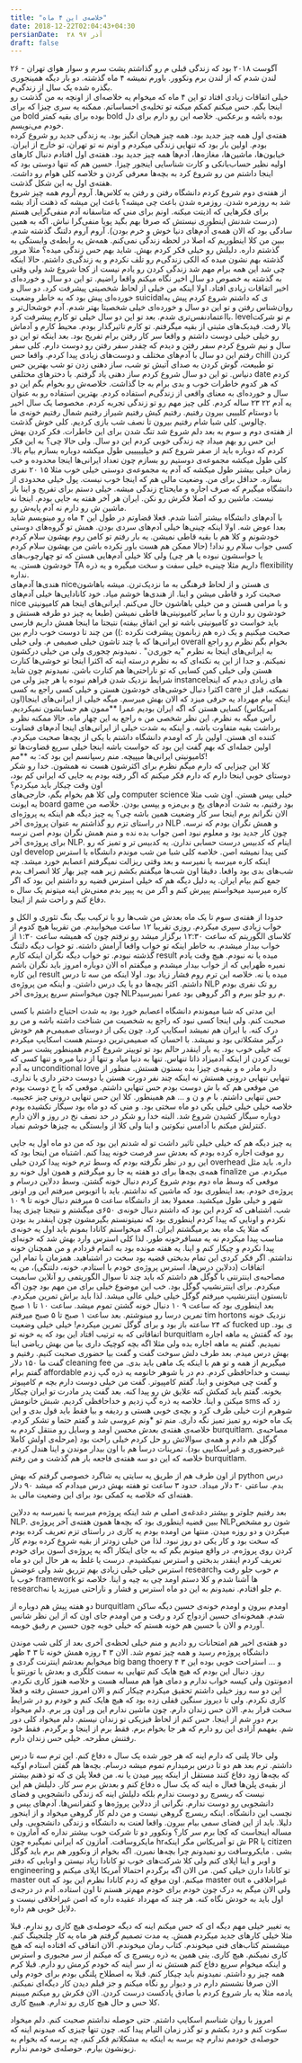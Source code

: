 ```yaml
---
title: "خلاصه‌ی این ۴ ماه"
date: 2018-12-22T02:04:43+04:30
persianDate:  ۲۸ آذر ۹۷
draft: false
---
```

۲۶ آگوست ۲۰۱۸ بود که زندگی قبلی م رو گذاشتم پشت سرم و سوار هوای تهران - لندن شدم که از لندن برم ونکوور. باورم نمیشه ۴ ماه گذشته. دو بار دیگه همینجوری بگذره شده یک سال از زندگی‌م.  
خیلی اتفاقات زیادی افتاد تو این ۴ ماه که میخوام یه خلاصه‌ای از اونچه به من گذشت رو اینجا بگم. حس میکنم کمکم میکنه تو تخلیه‌ی احساساتم. ممکنه یه سری چیزا که برای من bold بوده برای بقیه کمتر bold بوده باشه و برعکس. خلاصه این رو دارم برای دل خودم می‌نویسم.  
هفته‌ی اول همه چیز جدید بود. همه چیز هیجان انگیز بود. یه زندگی جدید رو شروع کرده بودم. اولین بار بود که تنهایی زندگی میکردم و اونم نه تو تهران، تو خارج از ایران. خیابون‌ها، ماشین‌ها، مغازه‌ها، آدم‌ها همه چیز جدید بود. هفته‌ی اول افتادم دنبال کارهای اولیه نظیر حساب‌بانکی و کارت شناسایی اینجور چیزا. حسین هم که تنها دوستی بود که اینجا داشتم من رو شروع کرد به بچه‌ها معرفی کردن و خلاصه کلی هوام رو داشت. هفته‌ی اول به این شکل گذشت.  
از هفته‌ی دوم شروع کردم دانشگاه رفتن و رفتن به کلاس‌ها. آروم آروم همه چیز شروع شد به روزمره شدن. روزمره شدن باعث چی میشه؟ باعث این میشه که ذهنت آزاد بشه برای فکرهایی که اذیتت میکنه. اونم برای منی که متاسفانه آدم منفی‌گرایی هستم (درست شدنش اینطوری نیستش که صرفا بهم بگید پویا منفی‌گرا نباش. اگه به همین سادگی بود که الان همه‌ی آدم‌های دنیا خوش و خرم بودن). آروم آروم دلتنگ گذشته شدم. ببین من کلا اینطوریم که اصلا در لحظه زندگی نمی‌کنم. همه‌ش یه رابطه‌ی وابستگی به گذشتم داره. دلیلش رو خیلی فکر کردم بهش. شاید بهم حس زندگی میده؟ مثلا مرور گذشته بهم نشون میده که الکی زندگی‌م رو تلف نکردم و یه زندگی‌ی داشتم. حالا اینکه چی شد این همه برام مهم شد زندگی کردن رو یادم نیست از کجا شروع شد ولی وقتی به گذشته به خصوص دو سال اخیر نگاه میکنم واقعا راضیم. تو این دو سال و خورده‌ای اخیر اتفاقات زیادی افتاد. اولا اینکه من خیلی از لحاظ شخصیتی پیشرفت کرد. دو سال و خورده‌ای پیش بود که به خاطر وضعیت suicidalی که داشتم شروع کردم پیش یه روان‌شناس رفتن و تو این دو سال و خورده‌ای خیلی شخصیتا بهتر شدم. آدم خوشحال‌تر و بااعتماد‌نفس‌تری شدم. بعد تو این دو سال خیلی تو کارم پیشرفت کرد. levelم تو شرکت بالا رفت. فیدبک‌های مثبتی از بقیه میگرفتم. تو کارم تاثیرگذار بودم. محیط کارم و آدماش رو خیلی خیلی دوست داشتم و واقعا سر کار رفتن برام تفریح بود. بعد اینکه تو این دو سال و نیم شروع کردم سفر رفتن و دیدم که چقدر سفر رفتن رو دوست دارم. کلی سفر رفتم این دو سال با آدم‌های مختلف و دوست‌های زیادی پیدا کردم. واقعا حس chill کردن تو طبیعت، گوش کردن به صدای آتیش تو شب، ساز دهنی زدن تو شب بهترین حس دنیاس. تو این دو سال شروع کردم ساز دهنی یاد گرفتم. با دخترهای مختلفی date کردم که هر کدوم خاطرات خوب و بدی برام به جا گذاشت. خلاصه‌ش رو بخوام بگم این دو سال و خورده‌ای به معنای واقعی از زندگی‌م استفاده کردم. بهترین استفاده رو به عنوان یه آدم ۲۲ ۲۳ ساله کردم. کلی چیز مهم رو تو زندگی تجربه کردم. مخصوصا یک سال اخیر با دوستام کلیییی بیرون رفتیم. رفتیم کیش رفتیم شیراز رفتیم شمال رفتیم خونه‌ی ما چالوس. کلی شبا شام رفتیم بیرون تا نصف شب بازی کردیم. کلی خوش گذشت.  
از هفته‌ی دوم و سوم به بعد دلم شروع شد تنگ شدن برای این خاطرات. فکر کردن بهش این حس رو بهم میداد چه زندگی خوبی کردم این دو سال. ولی حالا چی؟ به این فکر کردم که دوباره باید از صفر شروع کنم و خیلیییییی طول میکشه دوباره بسازم بیام بالا. کلی طول میکشه مجموعه‌ی دوستیم رو بسازم چون تعداد ایرانی‌ها اینجا محدوده و خب زمان خیلی بیشتر طول میکشه که آدم یه مجموعه‌ی دوستی خیلی خوب مثلا ۱۵ ۲۰ نفری بسازه. حداقل برای من. وضعیت مالی هم که اینجا خوب نیست. پول خیلی محدودی از دانشگاه میگیرم که صرف اجاره و مایحتاج زندگی میشه. خیلی دستم برای تفریح و اینا باز نیست. ماشین رو که اصلا فکرش رو نکن. ایران هر آخر هفته یه جایی بودم. اینجا نه ماشین ش رو دارم نه آدم پایه‌ش رو.  
با آدم‌های دانشگاه بیشتر آشنا شدم. فعلا قضاوتم در طول این ۴ ماه رو مینویسم شاید بعدا عوض شه. اولا اینکه چینی‌ها خیلی آدم‌های سردی بودن. همش تو گروه‌های دوستی خودشونم و کلا هم با بقیه قاطی نمیشن. یه بار رفتم تو کامن روم بهشون سلام کردم کسی جواب سلام رو نداد! (حالا ممکن هم هست باور نکرده باشن من بهشون سلام کردم یا حواسشون نبوده یا هر چی) ولی کلا خیلی آدم‌هایی هستن که تو چهارچوب‌های خودشون هستن. یه TA داریم مثلا چینی‌ه خیلی سفت و سخت میگیره و یه ذره flexibility نداره.  
هندی‌ها آدم‌های niceی هستن و از لحاظ فرهنگی به ما نزدیک‌ترن. میشه باهاشون صحبت کرد و قاطی میشن و اینا. از هندی‌ها خوشم میاد.
خود کانادایی‌ها خیلی آدم‌های nice و با مرامی هستن و من خیلی باهاشون حال می‌کنم. 
ایرانی‌های اینجا هم کامیونیتی‌ خودشون رو دارن و با سایر کامیونیتی‌ها قاطی نمیشن (طبعا یه چیز دو طرفه هستش و باید خواست دو کامیونیتی باشه تو این اتفاق بیفته) نتیجتا ما اینجا همش داریم فارسی صحبت میکنیم و یک ذره هم زبانمون پیشرفت نکرده :)) من چند تا دوست خوب دارم بین ایرانی‌ها که با چند تاشون خیلی صمیمی م. ولی خیلی overall بخوام بگم نظرم رو راجع به ایرانی‌های اینجا به نظرم "یه جوری‌ن" . نمیدونم چجوری ولی من خیلی درکشون نمیکنم. و جدا از این یه نکته‌ای که به نظرم درسته اینه که اکثرا اینجا تو خوشی‌ها کنارت هستن ولی خیلی کمن کسایی که تو ناراحتی‌ها هم کنارت باشن. نمیدونم چون شاید شرایط نزدیک شدن فراهم نبوده یا هر چیز ولی من instanceهای زیادی دیدم که اینجا اکثرا دنبال خوشی‌های خودشون هستن و خیلی کسی راجع به کسی care نمیکنه. قبل از اینکه بیام مهرداد یه حرفی میزد که الان بهش میرسم. میگه خیلی از ایرانی‌های اینجا(اون آمریکاس) کسایی هستن که اگه ایران بودیم عمرا **ممون هم حسابشون نمیکردیم. راس میگه به نظرم.
این نظر شخصی من ه راجع به این چهار ماه. حالا ممکنه نظر و برداشت بقیه متفاوت باشه. و اینکه به شدت خیلی از ایرانی‌های اینجا آدم‌های قضاوت کننده ای هستن. اولین بار که اومدم دانشگاه داشتم با یکی از بچه‌ها صحبت میکردم. اولین جمله‌ای که بهم گفت این بود که حواست باشه اینجا خیلی سریع قضاوت‌ها تو کامیونیتی ایرانی‌ها میپیچه. منم رسپانسم این بود که: به **مم!  
کلا این چیزایی که دارم میگم نظرم برای اکثرشون هست نه همشون. خدا رو شکر دوستای خوبی اینجا دارم که دارم فکر میکنم که اگر رفته بودم یه جایی که ایرانی کم بود، اون وقت چیکار باید میکردم؟  
ولی کلا هم بخوام بگم، خارجی‌های computer science خیلی یپس هستن. اون شب مثلا یه ایونت board game بود رفتیم، به شدت آدم‌های یخ و بی‌مزه و یپسی بودن. خلاصه من الان نگرانم برم اینجا سر کار وضعیت همین باشه چی؟
یه چیز دیگه هم اینکه یه پروژه‌ای در راستای تزم رو گذاشتم به عنوان پروژه‌ی آخر NLP و همش نگران بودم که نرسه. چون کار جدید بود و معلوم نبود اصن جواب بده نده و منم همش نگران بودم اصن نرسه برای پروژه‌ی آخر NLP. اینام که کدبیس درست حسابی ندارن. یه کدبیس تر و تمیز که رو اون develop کنی پیدا نمیشه اصن. خلاصه کلی شبا من شب موندم دانشگاه با استرس اینکه کاره میرسه یا نمیرسه و بعد وقتی ریزالت نمیگرفتم اعصابم خورد میشد. چه شب‌های بدی بود واقعا. دقیقا اون شب‌ها میگفتم بکشم زیر همه چیز بهار کلا انصراف بدم جمع کنم بیام ایران. یه دلیل دیگه هم که خیلی استرس قضیه رو داشتم این بود که اگر کاره میرسید میخواستم پیپرش کنم و اگر من یه پیپر بدم معنی‌ش اینه میتونم یک سال ه دفاع کنم و راحت شم از اینجا.  

حدودا از هفته‌ی سوم تا یک ماه بعدش من شب‌ها رو با ترکیب بیگ بنگ تئوری و الکل و خواب زیادی سپری میکردم. روزی تقریبا ۱۲ ساعت میخوابیدم. من تقریبا هیچ کدوم از کلاسای الگوریتم که ساعت ۱۲:۳۰ برگزار میشد رو نرفتم چون که همیشه ساعت ۱:۳۰ از خواب بیدار میشدم. به خاطر اینکه تو خواب واقعا آرامش داشته. تو خواب دیگه دلتنگ گذشته نبودم. تو خواب دیگه نگران اینکه کارم result میده یا نه نبودم. هیچ وقت یادم نمیره ظهرایی که از خواب بیدار میشدم و میگفتم اه الان دوباره امروز باید نگران باشم این کاره result میده یا نه. خلاصه این ترم روم فشار زیاد بود. اولا اینکه من سه تا درس داشتم. اکثر بچه‌ها دو یا یک درس داشتن. و اینکه من پروژه‌ی NLP رو تک نفری بودم چون میخواستم سریع پروژه‌ی آخر NLPم رو جلو ببرم و اگر گروهی بود عمرا نمیرسید.  

این مدتی که شبا میموندم دانشگاه اعصابم خورد بود به شدت احتیاج داشتم با کسی صحبت کنم. ولی اینجا کسی نبود که راجع به شخصیت من شناخت داشته باشه و من رو درک کنه. با ایران هم نمیشد اسکایپ کرد. چون یکی از دوستای صمیمی‌م هم خودش درگیر مشکلاتی بود و نمیشد. با احسان که صمیمی‌ترین دوستم هست اسکایپ میکردم که خیلی خوب بود. یه بار اینقدر حالم بود تو توییتر شروع کردم همینطور پشت سر هم توییت کردن از اینکه آدمیزاد ذاتا تنهاس. تنها به دنیا میاد و تنها از دنیا میره و تنها کسی که به آدم unconditional love داره مادر ه و بقیه‌ی چیزا بده بستون هستش. منظور از تنهایی تنهایی درونی هستش نه اینکه چند نفر دورت هستن یا دوست دختر داری یا نداری. من موقعی هم که با ش دوست بودم حس تنهایی داشتم. موقعی که با ح دوست بودم حس تنهایی داشتم. با م و ن و … هم همینطور. کلا این حس تنهایی درونی چیز عجیبیه. خلاصه خیلی خیلی خیلی یکی دو ماه سختی بود. و منی که دو ماه بود سیگار نکشیده بودم دوباره سیگار کشیدن شروع شد. البته خدا رو شکر در حد نصف نخ در روز و الان دارم کنترلش میکنم با آدامس نیکوتین و اینا ولی کلا از وابستگی به چیزها خوشم نمیاد.  

یه چیز دیگه هم که خیلی خیلی تاثیر داشت تو له شدنم این بود که من دو ماه اول یه جایی رو موقت اجاره کرده بودم که بعدش سر فرصت خونه پیدا کنم. اشتباه من اینجا بود که این رو در نظر نگرفته بودم که وسط ترم خونه پیدا کردن خیلی overhead داره. باید مثل همه‌ی بچه‌ها برای دو هفته یه جا رو میگرفتم و همون اول خونه رو finalize میکردم. من موقعی که وسط ماه دوم بودم شروع کردم دنبال خونه گشتن. وسط ددلاین درسام و پروژه‌ی خودم. بعد اینطوری بود که ماشین که نداشتم. باید با اتوبوس میرفتم این ور اونور شهر و خیلی طول میکشید. معمولا بعد از دانشگاه ساعت ۵ میرفتم دنبال خونه تا ۹ ۱۰ شب. اشتباهی که کردم این بود که داشتم دنبال خونه‌ی ۶۵۰ی میگشتم و نتیجتا چیزی پیدا نکردم و اونایی که پیدا کردم اینطوری بود که نمیتونستم بگیرمشون چون اینقدر بد بودن که مثلا یک ماه بعد برمیگشتم ایران. اگه میخواستم کانادا بمونم باید اول یه خونه‌ی مناسب پیدا میکردم نه یه مسافرخونه طور. لذا کلی استرس وارد بهش شد که خونه‌ای پیدا نکردم و چیکار کنم و اینا. یه هفته مونده بود به اتمام قردادم و من همچنان خونه نداشتم. اگر فکر کردی این تمام بدبختی قضیه بود سخت در اشتباهید. همزمان با تمام این اتفاقات (ددلاین‌ درس‌ها، استرس پروژه‌ی خودم با استادم، خونه، دلتنگی)، من یه مصاحبه‌ی اینترنتی با گوگل هم داشتم که باید چند تا سوال الگوریتمی رو آنلاین سابمیت میکردم. برای اینترنشیپ گوگل بود. خب این موضوع خیلی برای من مهم بود چون اگه تابستون اینترنشیپ میرفتم گوگل خیلی خیلی عالی میشد. لذا باید براش تمرین میکردم. بعد اینطوری بود که ساعت ۹ ۱۰ دنبال خونه گشتن تموم میشد. ساعت ۱۰ تا ۱ صبح تمرین درسا رو مینوشتم. بعد ساعت ۱ صبح تا ۵ صبح میرفتم tim hortons نزدیک خونه که ۲۴ ساعته باز بود و برای گوگل تمرین میکردم! خیلی خیلی وضعیت fucked up ی بود. اتفاقاتی که به ترتیب افتاد این بود که یه خونه تو burquitlam بود که گفتش یه ماهه اجاره نمیدیم. گفتم یه ماهه اجاره بده ولی مثلا اگه بچه کوچیک داری بیا من بهش ریاضی اینا بهش درس میدم. بعد طرف دلش سوخت گفت و گفت بیا حضوری صحبت کنیم. رفتیم و گفت ما ۱۵۰ دلار cleaning fee میگیریم از همه و تو هم با اینکه یک ماهی باید بدی. من گفتم برام affordable نیست و خداحافظی کردم. دم در با شوهر خانومه یه ذره گپ زدم و گفت چی میخونی و اینا. گفتم کامپیوتر. گفت من خیلی دوست دارم بچه م کامپیوتر بخونه. گفتم باید کمکش کنه علایق ش رو پیدا کنه. بعد گفت پدر مادرت تو ایران چیکار میکنن و اینا. خلاصه یه ذره گپ زدیم و خداحافظی کردیم. شبش خانومش sms زد که شوهرم ازت خیلی طرف کرد و بچه‌ی خوبی هستی و ردیفه و بیا فقط باید قول بدی و این یک ماه خونه رو تمیز تمیز نگه داری. منم تو *ونم عروسی شد و گفتم حتما و تشکر کردم. خلاصه‌ی هفته‌ی بعدش محسن اومد و وسایل رو منتقل کردم به burquitlam. مصاحبه‌ی گوگل هم دادم و همه‌ی سوالاتش رو حل کردم خیلی راحت بود (مرحله‌ی اولش کاملا غیرحضوری و غیراسکایپی بود). تمرینات درسا هم با اون بیدار موندن و اینا هندل کردم. خلاصه که این دو سه هفته‌ی فاجعه بار هم گذشت و من رفتم burquitlam.  

از اون طرف هم از طریق یه سایتی یه شاگرد خصوصی گرفتم که بهش python درس بدم. ساعتی ۳۰ دلار میداد. حدود ۳ ساعت تو هفته بهش درس میدادم که میشد ۹۰ دلار هفته‌ای که خلاصه یه کمکی بود برای این وضعیت مالی بد.  

بعد رفتیم جلوتر و بیشتر دغدغه‌ی اصلی م شد اینکه پروژه‌م میرسه یا نمیرسه به ددلاین NLP. ببین قضیه اینطوری بود که بچه‌ها همون هفته‌ی آخر پروژه‌ی NLPشون رو مشخص میکردن و دو روزه میدن. منتها من اومده بودم یه کاری در راستای تزم تعریف کرده بودم که سخت بود و کار یکی دو روز نبود. لذا من خیلی زودتر از بقیه شروع کرده بودم کار کردن روی پروژه‌م. در واقع میتونم بگم که به جای اینکار اگه یه پروژه‌ی آسون برای خودم تعریف کردم اینقدر بدبختی و استرس نمیکشیدم. درست یا غلط به هر حال این دو ماه استرس خیلی خیلی زیادی بهم تزریق شد ولی عوضش researchم خوب جلو رفت و خوب با framework ها آشنا شدم و کلا دستم اومد چی به چیه و اینا. خلاصه تو researchم جلو افتادم. نمیدونم به این دو ماه استرس و فشار و ناراحتی میرزید یا نه.  

دو هفته پیش هم دوباره از burquitlam اومدم بیرون و اومدم خونه‌ی حسین دیگه ساکن شدم. همخونه‌ای حسین ازدواج کرد و رفت و من اومدم جای اون که از این نظر شانس آوردم و الان با حسین هم خونه هستم که خیلی خوبه چون حسین م رفیق خوبمه.  

دو هفته‌ی اخیر هم امتحانات رو دادیم و منم خیلی لحظه‌ی آخری بعد از کلی شب موندن دانشگاه پروژه‌م رسید و همه چیز تموم شد. الان ۳ ۴ روزه همش خونه تا ۳ ۴ ظهر میخوابم بعدشم اینترنت گردی و big bang thoery و … استراحت خوبی بوده این ۳ ۴ روز. دنبال این بودم که هیچ هایک کنم تنهایی به سمت کلگری و بعدش یا تورنتو یا ادمونتون ولی کیسه خواب ندارم و دمای هوا هم مساله هست و خلاصه هنوز کاری نکردم. این دو سه روز خیلی داشتم تحقیق میکردم چیکار کنم و الان امروز حسش رفته و فعلا کاری نکردم. ولی تا دیروز سنگین قفلی زده بود که هیچ هایک کنم و خودم رو در شرایط سخت قرار بدم. الان حس زندان دارم. چون ماشین ندارم این ور اون ور برم. دلم میخواد برم دور شم از اینجا. حس کنم از لحاظ فیزیکی تو زندان نیستم. دلم میخواد کلی دور شم. بفهمم آزادی این رو دارم که هر جا بخوام برم. فقط برم از اینجا و برگردم. فقط خود رفتنش مطرحه. خیلی حس زندان دارم.  

ولی حالا پلنی که دارم اینه که هر جور شده یک سال ه دفاع کنم. این ترم سه تا درس داشتم. ترم بعد هم دو تا درس برمیدارم تموم میشه درسام. بچه‌ها هم گفتن استادم اوکیه که بچه‌ها زود دفاع کنند مستقل از اینکه پیپر میدن یا نه. من فعلا پلن ی که تو ذهنم بیشتر از بقیه‌ی پلن‌ها فعال ه اینه که یک سال ه دفاع کنم و بعدش برم سر کار. دلیلش هم این نیست که ریسرچ رو دوست ندارم بلکه دلیلش اینه که زندگی دانشجویی و فضای دانشجویی رو دوست ندارم. نگرانی از ددلاین پروژه‌ها و کنفرانس‌ها. آدم‌های یپس و نچسب این دانشگاه. اینکه ریسرچ گروهی نیست و من دلم کار گروهی میخواد و از اینجور دلیلا. باید از این فضای سمی بیام بیرون. واقعا لعنت به دانشگاه و زندگی دانشجویی. ولی مساله اینجاست که کجا برم سر کار؟ ونکوور دو تا شرکت خوب بیشتر نداره که آمازون ه مایکروسافت. آمازون که ایرانی نمیگیره چون hrش تو آمریکاس مگر اینکه PR یا citizen بشی . مایکروسافت رو نمیدونم چرا بچه‌ها نمیرن. اگه بخوام از ونکوور هم برم باید گوگل و اوبر و اینا اپلای کنم ولی کلا شرکت‌های خوب تو کانادا زیاد نیستن و اونایی که دفتر engineering تو کانادا دارن خیلی کمن. من الان اگه برگردم احتمالا آمریکا اپلای میکنم و master out میکنم. اون موقع که زدم کانادا نظرم این بود که master out غیراخلاقی ه ولی الان میگم به درک چون خودم برای خودم مهم‌تر هستم تا اون استاده. آدم در درجه‌ی اول باید به خودش نگاه کنه. هر چند که مهرداد عقیده داره که اصن غیراخلاقی نیست و دلایل خوبی هم داره.

یه تغییر خیلی مهم دیگه ای که حس میکنم اینه که دیگه حوصله‌ی هیچ کاری رو ندارم. قبلا مثلا خیلی کارهای جدید میکردم همش. یه مدت تصمیم گرفتم هر ماه یه کار چلنجینگ کنم. میشستم کتاب‌های فنی میخوندم. کتاب رمان میخوندم. الان اتفاقی که افتاده اینه که هیچ کاری نمیکنم. هیچ کاری. ینی همین یه ذره ریسرچ ی که میکنم از سر مجبوری و استرس و اینکه میخوام سریع دفاع کنم هستش نه از سر اینه که خودم کرمش رو دارم. قبلا کرم همه چیز رو داشتم. نمیدونم باید چیکار کنم. قبلا به اصطلاح پلنگی بودم برای خودم ولی الان صرفا نشستم دارم در و دیوار رو نگاه میکنم و جز فیلم دیدن کار دیگه‌ای نمیکنم. یادمه مثلا یه بار شروع کردم با صادق پادکست درست کردن. الان فکرش رو میکنم میبینم کلا حس و حال هیچ کاری رو ندارم. هیییچ کاری.

امروز با روان شناسم اسکایپ داشتم. حتی حوصله نداشتم صحبت کنم. دلم میخواد سکوت کنم و درد بکشم و تو گذر زمان التیام پیدا کنه. چون تنها چیزی که میدونم اینه که حوصله‌ی خودمم ندارم چه برسه به اینکه به مشکلاتم فکر کنم، چه برسه که بخوام به زبونشون بیارم. حوصله‌ی خودمم ندارم.

